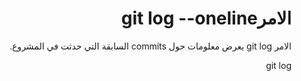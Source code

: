 <div dir = rtl > 
  
 <h1>  الامرgit log --oneline    </h1> 
<p>
</p>

<p>
الامر git log   يعرض معلومات حول commits السابقة التي حدثت في المشروع. 
</p>
 <p>  git log </p>
    

  </dir >
